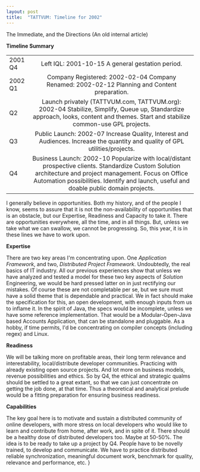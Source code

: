 ```yaml
---
layout: post
title:  "TATTVUM: Timeline for 2002"
---
```


The Immediate, and the Directions (An old internal article)

**Timeline Summary**

|        |        |
| ------------- |:-------------:|
| 2001 Q4 | Left IQL: 2001-10-15  A general gestation period. |
| 2002 Q1 | Company Registered: 2002-02-04 Company Renamed: 2002-02-12 Planning and Content preparation.|
| Q2      | Launch privately (TATTVUM.com, TATTVUM.org): 2002-04 Stabilize, Simplify, Queue up, Standardize approach, looks, content and themes. Start and stabilize common-use GPL projects.|
| Q3      | Public Launch: 2002-07 Increase Quality, Interest and Audiences. Increase the quantity and quality of GPL utilities/projects.|
| Q4      | Business Launch: 2002-10 Popularize with local/distant prospective clients. Standardize Custom Solution architecture and project management. Focus on Office Automation possibilities. Identify and launch, useful and doable public domain projects.|

I generally believe in opportunities. Both my history, and of the people I know, seems to assure that it is not the non-availability of opportunities that is an obstacle, but our Expertise, Readiness and Capacity to take it. There are opportunities everywhere, all the time, and in all things. But, unless we take what we can swallow, we cannot be progressing. So, this year, it is in these lines we have to work upon.

**Expertise**

There are two key areas I'm concentrating upon. One *Application Framework*, and two, *Distributed Project Framework*. Undoubtedly, the real basics of IT industry. All our previous experiences show that unless we have analyzed and tested a model for these two key aspects of *Solution* Engineering, we would be hard pressed latter on in just rectifying our mistakes. Of course these are not completable per se, but we sure must have a solid theme that is dependable and practical. We in fact should make the specification for this, an open development, with enough inputs from us to inflame it. In the spirit of Java, the specs would be incomplete, unless we have some reference implementation. That would be a Modular-Open-Java based Accounts Application, that can be standalone and pluggable. As a hobby, if time permits, I'd be concentrating on compiler concepts (including regex) and Linux.

**Readiness**

We will be talking more on profitable areas, their long term relevance and interestability, local/distribute developer communities. Practicing with already existing open source projects. And lot more on business models, revenue possibilities and ethics. So by Q4, the ethical and strategic qualms should be settled to a great extant, so that we can just concentrate on getting the job done, at that time. Thus a theoretical and analytical prelude would be a fitting preparation for ensuring business readiness.

**Capabilities**

The key goal here is to motivate and sustain a distributed community of online developers, with more stress on local developers who would like to learn and contribute from home, after work, and in spite of it. There should be a healthy dose of distributed developers too. Maybe at 50-50%. The idea is to be ready to take up a project by Q4. People have to be novelly trained, to develop and communicate. We have to practice distributed reliable synchronization, meaningful document work, benchmark for quality, relevance and performance, etc.
}
